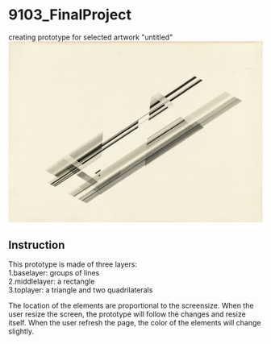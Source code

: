 # 9103_FinalProject
 creating prototype for selected artwork "untitled"
![An image of the original artwork "Untitled"](image/untitled.jpg)

## Instruction

This prototype is made of three layers:  
1.baselayer: groups of lines  
2.middlelayer: a rectangle  
3.toplayer: a triangle and two quadrilaterals  

The location of the elements are proportional to the screensize.
When the user resize the screen, the prototype will follow the changes and resize itself.
When the user refresh the page, the color of the elements will change slightly.




